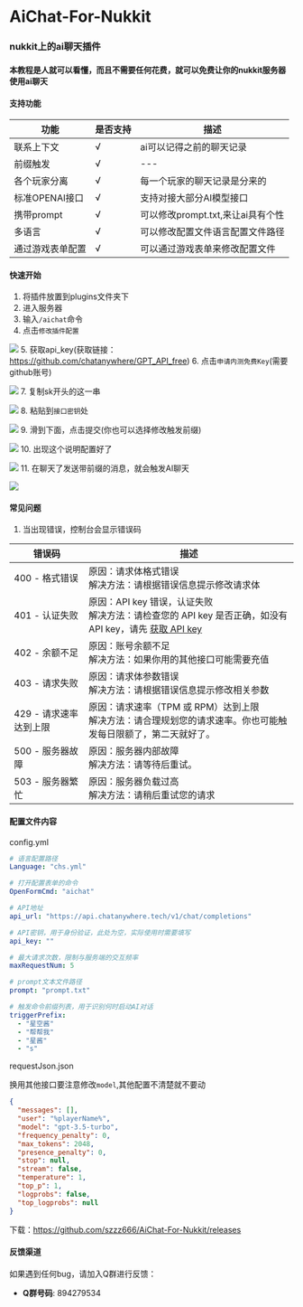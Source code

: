 # AiChat-For-Nukkit
### nukkit上的ai聊天插件
#### 本教程是人就可以看懂，而且不需要任何花费，就可以免费让你的nukkit服务器使用ai聊天
#### 支持功能
| 功能         | 是否支持 | 描述                      |
|------------|--|-------------------------|
| 联系上下文      |√ | ai可以记得之前的聊天记录           |
| 前缀触发       |√ | ---                     |
| 各个玩家分离     |√ | 每一个玩家的聊天记录是分来的          |
| 标准OPENAI接口 |√ | 支持对接大部分AI模型接口           |
| 携带prompt   |√ | 可以修改prompt.txt,来让ai具有个性 |
| 多语言        |√ | 可以修改配置文件语言配置文件路径        |
| 通过游戏表单配置   |√ | 可以通过游戏表单来修改配置文件         |
#### 快速开始
1. 将插件放置到plugins文件夹下
2. 进入服务器
3. 输入`/aichat`命令
4. 点击`修改插件配置`

![](img/PixPin_2024-06-23_00-20-58.png)
5. 获取api_key(获取链接：https://github.com/chatanywhere/GPT_API_free)
6. 点击`申请内测免费Key`(需要github账号)

![](img/img.png)
7. 复制sk开头的这一串

![](img/img_1.png)
8. 粘贴到`接口密钥`处

![](img/img_6.png)
9. 滑到下面，点击提交(你也可以选择修改触发前缀)

![](img/img_3.png)
10. 出现这个说明配置好了

![](img/img_4.png)
11. 在聊天了发送带前缀的消息，就会触发AI聊天

![](img/img_5.png)
#### 常见问题
1. 当出现错误，控制台会显示错误码

| 错误码            | 描述                                                                                                                       |
|----------------|--------------------------------------------------------------------------------------------------------------------------|
| 400 - 格式错误     | 原因：请求体格式错误<br/>解决方法：请根据错误信息提示修改请求体                                                                                       |
| 401 - 认证失败     | 原因：API key 错误，认证失败<br/>解决方法：请检查您的 API key 是否正确，如没有 API key，请先 [获取 API key](https://github.com/chatanywhere/GPT_API_free) |
| 402 - 余额不足     | 原因：账号余额不足<br/>解决方法：如果你用的其他接口可能需要充值                                                                                       |
| 403 - 请求失败     | 原因：请求体参数错误<br/>解决方法：请根据错误信息提示修改相关参数                                                                                      |
| 429 - 请求速率达到上限 | 原因：请求速率（TPM 或 RPM）达到上限<br/>解决方法：请合理规划您的请求速率。你也可能触发每日限额了，第二天就好了。                                                          |
| 500 - 服务器故障    | 原因：服务器内部故障<br/>解决方法：请等待后重试。                                                                                                                     |
| 503 - 服务器繁忙    | 原因：服务器负载过高<br/>解决方法：请稍后重试您的请求                                                                                                                      |

#### 配置文件内容
config.yml
```yaml
# 语言配置路径
Language: "chs.yml"

# 打开配置表单的命令
OpenFormCmd: "aichat"

# API地址
api_url: "https://api.chatanywhere.tech/v1/chat/completions"

# API密钥，用于身份验证，此处为空，实际使用时需要填写
api_key: ""

# 最大请求次数，限制与服务端的交互频率
maxRequestNum: 5

# prompt文本文件路径
prompt: "prompt.txt"

# 触发命令前缀列表，用于识别何时启动AI对话
triggerPrefix:
  - "星空酱"
  - "帮帮我"
  - "星酱"
  - "s"


```
requestJson.json

换用其他接口要注意修改`model`,其他配置不清楚就不要动
```json
{
  "messages": [],
  "user": "%playerName%",
  "model": "gpt-3.5-turbo",
  "frequency_penalty": 0,
  "max_tokens": 2048,
  "presence_penalty": 0,
  "stop": null,
  "stream": false,
  "temperature": 1,
  "top_p": 1,
  "logprobs": false,
  "top_logprobs": null
}
```
下载：https://github.com/szzz666/AiChat-For-Nukkit/releases
#### 反馈渠道
如果遇到任何bug，请加入Q群进行反馈：
- **Q群号码**: 894279534
